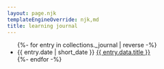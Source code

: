 ```yaml
---
layout: page.njk 
templateEngineOverride: njk,md
title: learning journal
---
```

<ul class="">
{%- for entry in collections._journal | reverse -%}
    <li class="">
        <span class="text-center w-3/12 md:w-2/12 text-gray-600 text-xs inline-block">{{ entry.date | short_date }}</span>
        <span class="align-top w-8/12 md:w-9/12 inline-block"><a href="{{ entry.url }}" class="text-xl border-b border-gray-500 text-blue-600">{{ entry.data.title }}</a></span>
    </li>
{%- endfor -%}
</ul>

